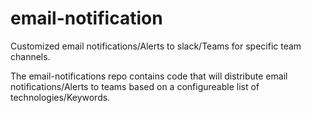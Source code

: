 # email-notification
Customized email notifications/Alerts to slack/Teams for specific team channels.

The email-notifications repo contains code that will distribute email notifications/Alerts to teams based on a configureable list of technologies/Keywords.
